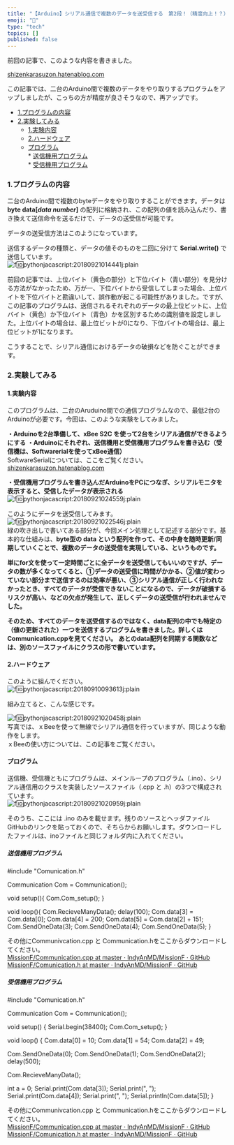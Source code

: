 ```yaml
---
title: "【Arduino】シリアル通信で複数のデータを送受信する　第2段！（精度向上！？）"
emoji: "🤖"
type: "tech"
topics: []
published: false
---
```


前回の記事で、このような内容を書きました。

[shizenkarasuzon.hatenablog.com](https://shizenkarasuzon.hatenablog.com/entry/2018/08/13/133406)

この記事では、二台のArduino間で複数のデータをやり取りするプログラムをアップしましたが、こっちの方が精度が良さそうなので、再アップです。  
  
* [1.プログラムの内容](#1プログラムの内容)
* [2.実験してみる](#2実験してみる)  
   * [1.実験内容](#1実験内容)  
   * [2.ハードウェア](#2ハードウェア)  
   * [プログラム](#プログラム)  
         * [送信機用プログラム](#送信機用プログラム)  
         * [受信機用プログラム](#受信機用プログラム)

### 1.プログラムの内容

二台のArduino間で複数のbyteデータをやり取りすることができます。データは **byte data\[_data number_\]** の配列に格納され、この配列の値を読み込んだり、書き換えて送信命令を送るだけで、データの送受信が可能です。

データの送受信方法はこのようになっています。

送信するデータの種類と、データの値そのものを二回に分けて **Serial.write()** で送信しています。  
![f:id:pythonjacascript:20180921014441j:plain](/images/ppythonjacascript2018092120180921014441.jpg "f:id:pythonjacascript:20180921014441j:plain")

前回の記事では、上位バイト（黄色の部分）と下位バイト（青い部分）を見分ける方法がなかったため、万が一、下位バイトから受信してしまった場合、上位バイトを下位バイトと勘違いして、誤作動が起こる可能性がありました。ですが、この記事のプログラムは、送信されるそれぞれのデータの最上位ビットに、上位バイト（黄色）か下位バイト（青色）かを区別するための識別値を設定しました。上位バイトの場合は、最上位ビットが0になり、下位バイトの場合は、最上位ビットが1になります。

こうすることで、シリアル通信におけるデータの破損などを防ぐことができます。  
  
### 2.実験してみる

#### 1.実験内容

このプログラムは、二台のAruduino間での通信プログラムなので、最低2台のArduinoが必要です。今回は、このような実験をしてみました。

**・Arduinoを2台準備して、xBee S2C を使って2台をシリアル通信ができるようにする** 
**・Arduinoにそれぞれ、送信機用と受信機用プログラムを書き込む（受信機は、Softwarerialを使ってxBee通信）**  
SoftwareSerialについては、ここをご覧ください。  
[shizenkarasuzon.hatenablog.com](https://shizenkarasuzon.hatenablog.com/entry/2018/09/10/093648)

**・受信機用プログラムを書き込んだArduinoをPCにつなぎ、シリアルモニタを表示すると、受信したデータが表示される**  
![f:id:pythonjacascript:20180921024559j:plain](/images/ppythonjacascript2018092120180921024559.jpg "f:id:pythonjacascript:20180921024559j:plain")

  
このようにデータを送受信してみます。  
![f:id:pythonjacascript:20180921022546j:plain](/images/ppythonjacascript2018092120180921022546.jpg "f:id:pythonjacascript:20180921022546j:plain")  
緑の吹き出しで書いてある部分が、今回メイン処理として記述する部分です。基本的な仕組みは、**byte型の data という配列を作って、その中身を随時更新/同期していくことで、複数のデータの送受信を実現している、というものです。** 

**単にfor文を使って一定時間ごとに全データを送受信してもいいのですが、データの数が多くなってくると、➀データの送受信に時間がかかる、②値が変わっていない部分まで送信するのは効率が悪い、③シリアル通信が正しく行われなかったとき、すべてのデータが受信できないことになるので、データが破損するリスクが高い、などの欠点が発生して、正しくデータの送受信が行われませんでした。**

  
**そのため、すべてのデータを送受信するのではなく、data配列の中でも特定の（値の更新された）一つを送信するプログラムを書きました。詳しくはCommunication.cppを見てください。** 
**あとのdata配列を同期する関数などは、別のソースファイルにクラスの形で書いています。** 
  
#### 2.ハードウェア

このように組んでください。  
![f:id:pythonjacascript:20180910093613j:plain](/images/ppythonjacascript2018091020180910093613.jpg "f:id:pythonjacascript:20180910093613j:plain")

組み立てると、こんな感じです。

![f:id:pythonjacascript:20180921020458j:plain](/images/ppythonjacascript2018092120180921020458.jpg "f:id:pythonjacascript:20180921020458j:plain")  
写真では、ｘBeeを使って無線でシリアル通信を行っていますが、同じような動作をします。  
ｘBeeの使い方については、この記事をご覧ください。  
  
  
#### プログラム

送信機、受信機ともにプログラムは、メインループのプログラム（.ino）、シリアル通信用のクラスを実装したソースファイル（.cpp と .h）の3つで構成されています。  
![f:id:pythonjacascript:20180921020959j:plain](/images/ppythonjacascript2018092120180921020959.jpg "f:id:pythonjacascript:20180921020959j:plain")

そのうち、ここには .ino のみを載せます。残りのソースとヘッダファイルGitHubのリンクを貼っておくので、そちらからお願いします。ダウンロードしたファイルは、inoファイルと同じフォルダ内に入れてください。  
  
  
##### 送信機用プログラム

#include "Comunication.h"

Communication Com = Communication();

void setup(){
  Com.Com_setup();
}

void loop(){
  Com.RecieveManyData();
  delay(100);
  Com.data[3] = Com.data[0];
  Com.data[4] = 200;
  Com.data[5] = Com.data[2] + 151;
  Com.SendOneData(3);
  Com.SendOneData(4);
  Com.SendOneData(5); 
}

その他にCommunivcation.cpp と Communication.hをここからダウンロードしてください。  
[MissionF/Communication.cpp at master · IndyAnMD/MissionF · GitHub](https://github.com/IndyAnMD/MissionF/blob/master/Drone/version2-4/SerialTest/version-2/SerialTest/Communication.cpp)  
[MissionF/Comunication.h at master · IndyAnMD/MissionF · GitHub](https://github.com/IndyAnMD/MissionF/blob/master/Drone/version2-4/SerialTest/version-2/SerialTest/Comunication.h)

  
##### 受信機用プログラム

#include "Comunication.h"

Communication Com = Communication();

void setup() {
  Serial.begin(38400);
  Com.Com_setup();
}

void loop() {
  Com.data[0] = 10;
  Com.data[1] = 54;
  Com.data[2] = 49;
  
  Com.SendOneData(0);
  Com.SendOneData(1);
  Com.SendOneData(2);
  delay(500);

  Com.RecieveManyData();

  int a = 0;
    Serial.print(Com.data[3]);
    Serial.print(", ");
    Serial.print(Com.data[4]);
    Serial.print(", ");
    Serial.println(Com.data[5]);
}

その他にCommunivcation.cpp と Communication.hをここからダウンロードしてください。  
[MissionF/Communication.cpp at master · IndyAnMD/MissionF · GitHub](https://github.com/IndyAnMD/MissionF/blob/master/Drone/version2-4/SerialTest/version-2/SerialTest/controller/Communication.cpp)  
[MissionF/Comunication.h at master · IndyAnMD/MissionF · GitHub](https://github.com/IndyAnMD/MissionF/blob/master/Drone/version2-4/SerialTest/version-2/SerialTest/controller/Comunication.h)